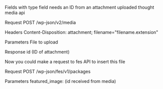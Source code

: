 Fields with type field needs an ID from an attachment uploaded thought media api

Request
POST /wp-json/v2/media

Headers
Content-Disposition: attachment; filename="filename.extension"

Parameters
File to upload

Response
id (ID of attachment)

Now you could make a request to fes API to insert this file

Request
POST /wp-json/fes/v1/packages

Parameters
featured_image: (id received from media)
